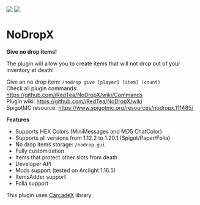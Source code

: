 <img src="[https://i.imgur.com/AxYMos8.png)https://i.imgur.com/AxYMos8.png](https://i.imgur.com/4KNCfzl.png)"></img>
<img src="https://i.imgur.com/7DdnANr.png"></img>

# NoDropX
**Give no drop items!**

The plugin will allow you to create items that will not drop out of your inventory at death!

Give an no drop item: `/nodrop give [player] [item] (count)` <br>
Check all plugin commands: https://github.com/iRedTea/NoDropX/wiki/Commands <br>
Plugin wiki: https://github.com/iRedTea/NoDropX/wiki <br>
SpigotMC resource: https://www.spigotmc.org/resources/nodropx.111485/

**Features**
- Supports HEX Colors (MiniMessages and MD5 ChatColor)
- Supports all versions from 1.12.2 to 1.20.1 (Spigot/Paper/Folia)
- No drop items storage: `/nodrop gui`
- Fully customization
- Items that protect other slots from death
- Developer API
- Mods support (tested on Arclight 1.16.5)
- ItemsAdder support
- Folia support


This plugin uses <a href="https://github.com/iRedTea/CarcadeX">CarcadeX</a> library
